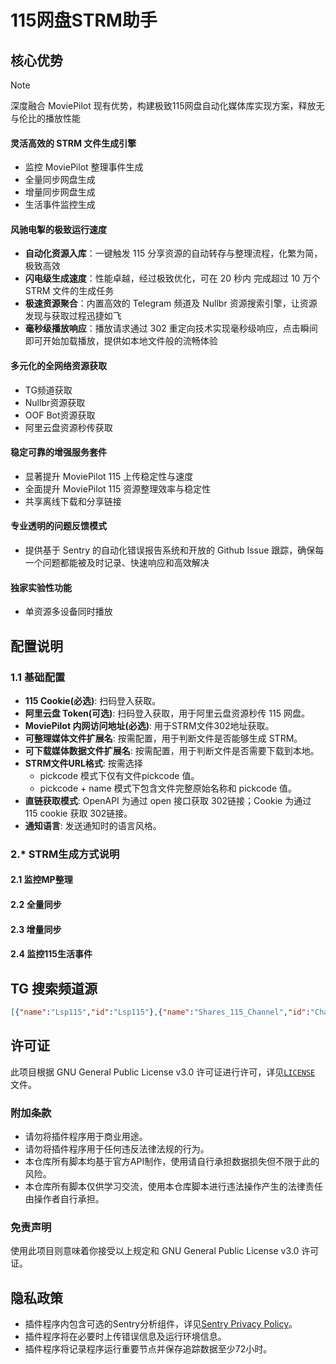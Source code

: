 # 115网盘STRM助手

## 核心优势

> [!NOTE]
> 深度融合 MoviePilot 现有优势，构建极致115网盘自动化媒体库实现方案，释放无与伦比的播放性能

#### **灵活高效的 STRM 文件生成引擎**
- 监控 MoviePilot 整理事件生成
- 全量同步网盘生成
- 增量同步网盘生成
- 生活事件监控生成
#### **风驰电掣的极致运行速度**
- **自动化资源入库**：一键触发 115 分享资源的自动转存与整理流程，化繁为简，极致高效
- **闪电级生成速度**：性能卓越，经过极致优化，可在 20 秒内 完成超过 10 万个 STRM 文件的生成任务
- **极速资源聚合**：内置高效的 Telegram 频道及 Nullbr 资源搜索引擎，让资源发现与获取过程迅捷如飞
- **毫秒级播放响应**：播放请求通过 302 重定向技术实现毫秒级响应，点击瞬间即可开始加载播放，提供如本地文件般的流畅体验
#### **多元化的全网络资源获取**
- TG频道获取
- Nullbr资源获取
- OOF Bot资源获取
- 阿里云盘资源秒传获取
#### **稳定可靠的增强服务套件**
- 显著提升 MoviePilot 115 上传稳定性与速度
- 全面提升 MoviePilot 115 资源整理效率与稳定性
- 共享离线下载和分享链接
#### **专业透明的问题反馈模式**
- 提供基于 Sentry 的自动化错误报告系统和开放的 Github Issue 跟踪，确保每一个问题都能被及时记录、快速响应和高效解决
#### **独家实验性功能**
- 单资源多设备同时播放

## 配置说明

### 1.1 基础配置

- **115 Cookie(必选)**: 扫码登入获取。
- **阿里云盘 Token(可选)**: 扫码登入获取，用于阿里云盘资源秒传 115 网盘。
- **MoviePilot 内网访问地址(必选)**: 用于STRM文件302地址获取。
- **可整理媒体文件扩展名**: 按需配置，用于判断文件是否能够生成 STRM。
- **可下载媒体数据文件扩展名**: 按需配置，用于判断文件是否需要下载到本地。
- **STRM文件URL格式**: 按需选择
  - pickcode 模式下仅有文件pickcode 值。
  - pickcode + name 模式下包含文件完整原始名称和 pickcode 值。
- **直链获取模式**: OpenAPI 为通过 open 接口获取 302链接；Cookie 为通过 115 cookie 获取 302链接。
- **通知语言**: 发送通知时的语言风格。

### 2.* STRM生成方式说明

#### 2.1 监控MP整理

#### 2.2 全量同步

#### 2.3 增量同步

#### 2.4 监控115生活事件

## TG 搜索频道源 

```json
[{"name":"Lsp115","id":"Lsp115"},{"name":"Shares_115_Channel","id":"Channel_Shares_115"}]
```

## 许可证

此项目根据 GNU General Public License v3.0 许可证进行许可，详见[`LICENSE`](https://github.com/DDS-Derek/MoviePilot-Plugins/blob/main/LICENSE) 文件。

### 附加条款

- 请勿将插件程序用于商业用途。
- 请勿将插件程序用于任何违反法律法规的行为。
- 本仓库所有脚本均基于官方API制作，使用请自行承担数据损失但不限于此的风险。
- 本仓库所有脚本仅供学习交流，使用本仓库脚本进行违法操作产生的法律责任由操作者自行承担。

### 免责声明

使用此项目则意味着你接受以上规定和 GNU General Public License v3.0 许可证。

## 隐私政策

- 插件程序内包含可选的Sentry分析组件，详见[Sentry Privacy Policy](https://sentry.io/privacy/)。
- 插件程序将在必要时上传错误信息及运行环境信息。
- 插件程序将记录程序运行重要节点并保存追踪数据至少72小时。